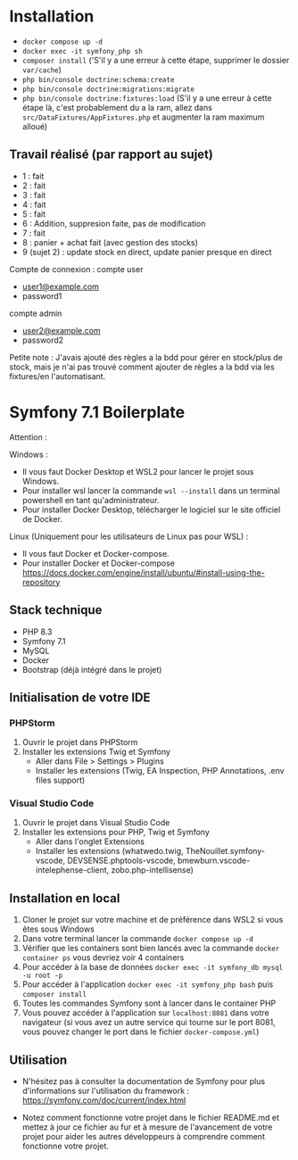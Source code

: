 # Installation

- `docker compose up -d`
- `docker exec -it symfony_php sh`
- `composer install` ('S'il y a une erreur à cette étape, supprimer le dossier `var/cache`)
- `php bin/console doctrine:schema:create`
- `php bin/console doctrine:migrations:migrate`
- `php bin/console doctrine:fixtures:load` (S'il y a une erreur à cette étape là, c'est probablement du a la ram, allez dans `src/DataFixtures/AppFixtures.php` et augmenter la ram maximum alloué)

## Travail réalisé (par rapport au sujet)

- 1 : fait
- 2 : fait
- 3 : fait
- 4 : fait
- 5 : fait
- 6 : Addition, suppresion faite, pas de modification
- 7 : fait
- 8 : panier + achat fait (avec gestion des stocks)
- 9 (sujet 2) : update stock en direct, update panier presque en direct

Compte de connexion :
compte user
- user1@example.com
- password1

compte admin
- user2@example.com
- password2

Petite note :
J'avais ajouté des règles a la bdd pour gérer en stock/plus de stock, mais je n'ai pas trouvé comment ajouter de règles a la bdd via les fixtures/en l'automatisant.

# Symfony 7.1 Boilerplate

Attention :

Windows :

- Il vous faut Docker Desktop et WSL2 pour lancer le projet sous Windows.
- Pour installer wsl lancer la commande `wsl --install` dans un terminal powershell en tant qu'administrateur.
- Pour installer Docker Desktop, télécharger le logiciel sur le site officiel de Docker.

Linux (Uniquement pour les utilisateurs de Linux pas pour WSL) :

- Il vous faut Docker et Docker-compose.
- Pour installer Docker et Docker-compose https://docs.docker.com/engine/install/ubuntu/#install-using-the-repository

## Stack technique

- PHP 8.3
- Symfony 7.1
- MySQL
- Docker
- Bootstrap (déjà intégré dans le projet)

## Initialisation de votre IDE

### PHPStorm

1. Ouvrir le projet dans PHPStorm
2. Installer les extensions Twig et Symfony
   - Aller dans File > Settings > Plugins
   - Installer les extensions (Twig, EA Inspection, PHP Annotations, .env files support)

### Visual Studio Code

1. Ouvrir le projet dans Visual Studio Code
2. Installer les extensions pour PHP, Twig et Symfony
   - Aller dans l'onglet Extensions
   - Installer les extensions (whatwedo.twig, TheNouillet.symfony-vscode, DEVSENSE.phptools-vscode,
     bmewburn.vscode-intelephense-client, zobo.php-intellisense)

## Installation en local

1. Cloner le projet sur votre machine et de préférence dans WSL2 si vous êtes sous Windows
2. Dans votre terminal lancer la commande `docker compose up -d`
3. Vérifier que les containers sont bien lancés avec la commande `docker container ps` vous devriez voir 4 containers
4. Pour accéder à la base de données `docker exec -it symfony_db mysql -u root -p`
5. Pour accéder à l'application `docker exec -it symfony_php bash` puis `composer install`
6. Toutes les commandes Symfony sont à lancer dans le container PHP
7. Vous pouvez accéder à l'application sur `localhost:8081` dans votre navigateur (si vous avez un autre service qui tourne sur le port 8081, vous pouvez changer le port dans le fichier `docker-compose.yml`)

## Utilisation

- N'hésitez pas à consulter la documentation de Symfony pour plus d'informations sur l'utilisation du framework : https://symfony.com/doc/current/index.html

- Notez comment fonctionne votre projet dans le fichier README.md et mettez à jour ce fichier au fur et à mesure de l'avancement de votre projet pour aider les autres développeurs à comprendre comment fonctionne votre projet.

